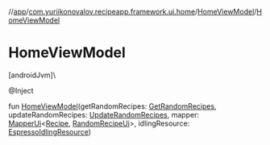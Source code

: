 //[app](../../../index.md)/[com.yuriikonovalov.recipeapp.framework.ui.home](../index.md)/[HomeViewModel](index.md)/[HomeViewModel](-home-view-model.md)

# HomeViewModel

[androidJvm]\

@Inject

fun [HomeViewModel](-home-view-model.md)(getRandomRecipes: [GetRandomRecipes](../../com.yuriikonovalov.recipeapp.application.usecases/-get-random-recipes/index.md), updateRandomRecipes: [UpdateRandomRecipes](../../com.yuriikonovalov.recipeapp.application.usecases/-update-random-recipes/index.md), mapper: [MapperUi](../../com.yuriikonovalov.recipeapp.presentation/-mapper-ui/index.md)&lt;[Recipe](../../com.yuriikonovalov.recipeapp.application.entities/-recipe/index.md), [RandomRecipeUi](../../com.yuriikonovalov.recipeapp.presentation.model/-random-recipe-ui/index.md)&gt;, idlingResource: [EspressoIdlingResource](../../com.yuriikonovalov.recipeapp.util/-espresso-idling-resource/index.md))
